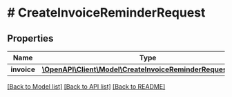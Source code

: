 # # CreateInvoiceReminderRequest

## Properties

Name | Type | Description | Notes
------------ | ------------- | ------------- | -------------
**invoice** | [**\OpenAPI\Client\Model\CreateInvoiceReminderRequestInvoice**](CreateInvoiceReminderRequestInvoice.md) |  |

[[Back to Model list]](../../README.md#models) [[Back to API list]](../../README.md#endpoints) [[Back to README]](../../README.md)
